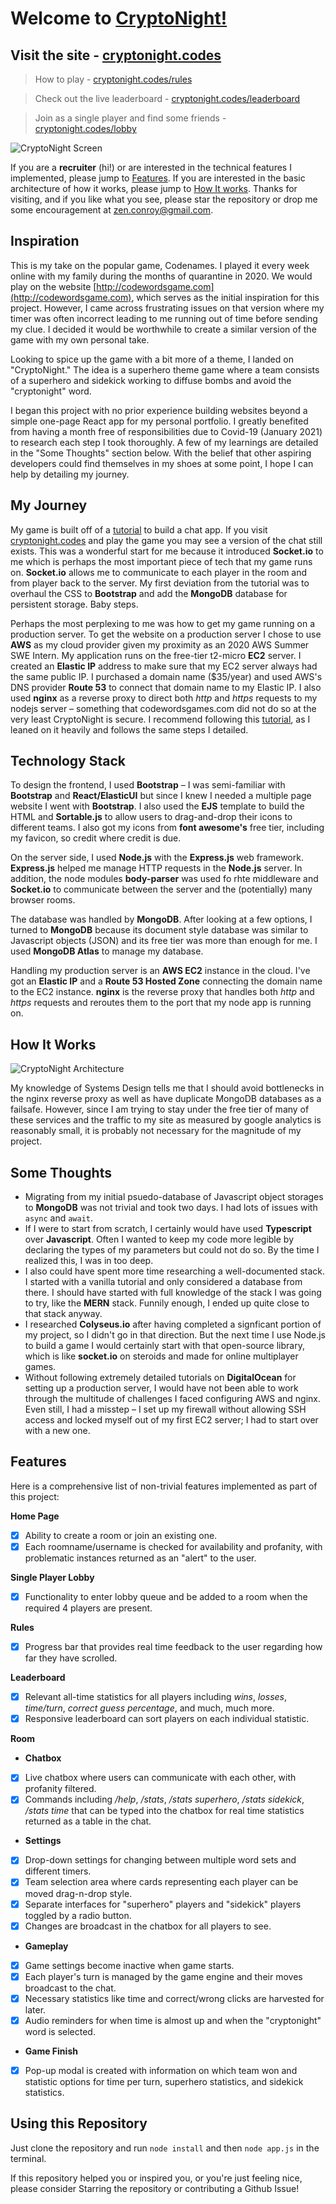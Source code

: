 # Welcome to [CryptoNight!](https://cryptonight.codes)

## Visit the site - [cryptonight.codes](https://cryptonight.codes)

> How to play - [cryptonight.codes/rules](https://cryptonight.codes/rules)

> Check out the live leaderboard - [cryptonight.codes/leaderboard](https://cryptonight.codes/leaderboard)

> Join as a single player and find some friends - [cryptonight.codes/lobby](https://cryptonight.codes/lobby)

![CryptoNight Screen](images/cryptoscreen.png)

If you are a **recruiter** (hi!) or are interested in the technical features I implemented, please jump to [Features](https://github.com/kaizen3031593/code-words-game#features). If you are interested in the basic architecture of how it works, please jump to [How It works](https://github.com/kaizen3031593/code-words-game#how-it-works). Thanks for visiting, and if you like what you see, please star the repository or drop me some encouragement at zen.conroy@gmail.com.

## Inspiration

This is my take on the popular game, Codenames. I played it every week online with my family during the months of quarantine in 2020. We would play on the website [http://codewordsgame.com](http://codewordsgame.com), which serves as the initial inspiration for this project. However, I came across frustrating issues on that version where my timer was often incorrect leading to me running out of time before sending my clue. I decided it would be worthwhile to create a similar version of the game with my own personal take. 

Looking to spice up the game with a bit more of a theme, I landed on "CryptoNight." The idea is a superhero theme game where a team consists of a superhero and sidekick working to diffuse bombs and avoid the "cryptonight" word. 

I began this project with no prior experience building websites beyond a simple one-page React app for my personal portfolio. I greatly benefited from having a month free of responsibilities due to Covid-19 (January 2021) to research each step I took thoroughly. A few of my learnings are detailed in the "Some Thoughts" section below. With the belief that other aspiring developers could find themselves in my shoes at some point, I hope I can help by detailing my journey. 

## My Journey

My game is built off of a [tutorial](https://medium.com/better-programming/building-a-chat-application-from-scratch-with-room-functionality-df3d1e4ef662) to build a chat app. If you visit [cryptonight.codes](https://cryptonight.codes) and play the game you may see a version of the chat still exists. This was a wonderful start for me because it introduced **Socket.io** to me which is perhaps the most important piece of tech that my game runs on. **Socket.io** allows me to communicate to each player in the room and from player back to the server. My first deviation from the tutorial was to overhaul the CSS to **Bootstrap** and add the **MongoDB** database for persistent storage. Baby steps.

Perhaps the most perplexing to me was how to get my game running on a production server. To get the website on a production server I chose to use **AWS** as my cloud provider given my proximity as an 2020 AWS Summer SWE Intern. My application runs on the free-tier t2-micro **EC2** server. I created an **Elastic IP** address to make sure that my EC2 server always had the same public IP. I purchased a domain name ($35/year) and used AWS's DNS provider **Route 53** to connect that domain name to my Elastic IP. I also used **nginx** as a reverse proxy to direct both *http* and *https* requests to my nodejs server – something that codewordsgames.com did not do so at the very least CryptoNight is secure. I recommend following this [tutorial](https://www.digitalocean.com/community/tutorials/how-to-set-up-a-node-js-application-for-production-on-ubuntu-18-04), as I leaned on it heavily and follows the same steps I detailed.

## Technology Stack

To design the frontend, I used **Bootstrap** – I was semi-familiar with **Bootstrap** and **React/ElasticUI** but since I knew I needed a multiple page website I went with **Bootstrap**. I also used the **EJS** template to build the HTML and **Sortable.js** to allow users to drag-and-drop their icons to different teams. I also got my icons from **font awesome's** free tier, including my favicon, so credit where credit is due.

On the server side, I used **Node.js** with the **Express.js** web framework. **Express.js** helped me manage HTTP requests in the **Node.js** server. In addition, the node modules **body-parser** was used fo rhte middleware and **Socket.io** to communicate between the server and the (potentially) many browser rooms.

The database was handled by **MongoDB**. After looking at a few options, I turned to **MongoDB** because its document style database was similar to Javascript objects (JSON) and its free tier was more than enough for me. I used **MongoDB Atlas** to manage my database.

Handling my production server is an **AWS EC2** instance in the cloud. I've got an **Elastic IP** and a **Route 53 Hosted Zone** connecting the domain name to the EC2 instance. **nginx** is the reverse proxy that handles both *http* and *https* requests and reroutes them to the port that my node app is running on.

## How It Works

![CryptoNight Architecture](images/architecture.png)

My knowledge of Systems Design tells me that I should avoid bottlenecks in the nginx reverse proxy as well as have duplicate MongoDB databases as a failsafe. However, since I am trying to stay under the free tier of many of these services and the traffic to my site as measured by google analytics is reasonably small, it is probably not necessary for the magnitude of my project.

## Some Thoughts

  - Migrating from my initial psuedo-database of Javascript object storages to **MongoDB** was not trivial and took two days. I had lots of issues with `async` and `await`.
  - If I were to start from scratch, I certainly would have used **Typescript** over **Javascript**. Often I wanted to keep my code more legible by declaring the types of my parameters but could not do so. By the time I realized this, I was in too deep.
  - I also could have spent more time researching a well-documented stack. I started with a vanilla tutorial and only considered a database from there. I should have started with full knowledge of the stack I was going to try, like the **MERN** stack. Funnily enough, I ended up quite close to that stack anyway.
  - I researched **Colyseus.io** after having completed a signficant portion of my project, so I didn't go in that direction. But the next time I use Node.js to build a game I would certainly start with that open-source library, which is like **socket.io** on steroids and made for online multiplayer games.
  - Without following extremely detailed tutorials on **DigitalOcean** for setting up a production server, I would have not been able to work through the multitude of challenges I faced configuring AWS and nginx. Even still, I had a misstep – I set up my firewall without allowing SSH access and locked myself out of my first EC2 server; I had to start over with a new one.
  
## Features

Here is a comprehensive list of non-trivial features implemented as part of this project:

**Home Page**

  - [x] Ability to create a room or join an existing one.
  - [x] Each roomname/username is checked for availability and profanity, with problematic instances returned as an "alert" to the user.

**Single Player Lobby**

  - [x] Functionality to enter lobby queue and be added to a room when the required 4 players are present.
  
**Rules**

  - [x] Progress bar that provides real time feedback to the user regarding how far they have scrolled.
  
**Leaderboard**

  - [x] Relevant all-time statistics for all players including _wins_, _losses_, _time/turn_, _correct guess percentage_, and much, much more.
  - [x] Responsive leaderboard can sort players on each individual statistic.
  
**Room**

  - **Chatbox**

  - [x] Live chatbox where users can communicate with each other, with profanity filtered.
  - [x] Commands including _/help_, _/stats_, _/stats superhero_, _/stats sidekick_, _/stats time_ that can be typed into the chatbox for real time statistics returned as a table in the chat.
  
  - **Settings**
  
  - [x] Drop-down settings for changing between multiple word sets and different timers.
  - [x] Team selection area where cards representing each player can be moved drag-n-drop style.
  - [x] Separate interfaces for "superhero" players and "sidekick" players toggled by a radio button.
  - [x] Changes are broadcast in the chatbox for all players to see.
  
  - **Gameplay**
  - [x] Game settings become inactive when game starts.
  - [x] Each player's turn is managed by the game engine and their moves broadcast to the chat.
  - [x] Necessary statistics like time and correct/wrong clicks are harvested for later.
  - [x] Audio reminders for when time is almost up and when the "cryptonight" word is selected.
  
  - **Game Finish**
  - [x] Pop-up modal is created with information on which team won and statistic options for time per turn, superhero statistics, and sidekick statistics.

## Using this Repository

Just clone the repository and run `node install` and then `node app.js` in the terminal.

If this repository helped you or inspired you, or you're just feeling nice, please consider Starring the repository or contributing a Github Issue!
